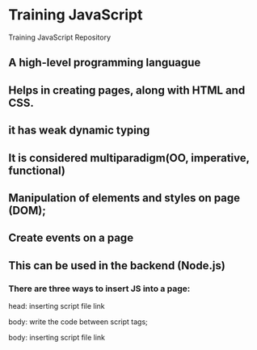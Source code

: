 # Training JavaScript

Training JavaScript Repository

## A high-level programming languague

## Helps in creating pages, along with HTML and CSS.

## it has weak dynamic typing 

## It is considered multiparadigm(OO, imperative, functional)

## Manipulation of elements and styles on page (DOM);

## Create events on a page

## This can be used in the backend (Node.js)


### There are three ways to insert JS into a page:

head: inserting script file link

body: write the code between script tags;

body: inserting script file link

